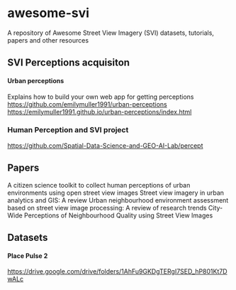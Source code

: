 # awesome-svi
A repository of Awesome Street View Imagery (SVI) datasets, tutorials, papers and other resources

## SVI Perceptions acquisiton
#### Urban perceptions
Explains how to build your own web app for getting perceptions
https://github.com/emilymuller1991/urban-perceptions
https://emilymuller1991.github.io/urban-perceptions/index.html

### Human Perception and SVI project
https://github.com/Spatial-Data-Science-and-GEO-AI-Lab/percept



## Papers
A citizen science toolkit to collect human perceptions of urban environments using open street view images
Street view imagery in urban analytics and GIS: A review
Urban neighbourhood environment assessment based on street view image processing: A review of research trends
City-Wide Perceptions of Neighbourhood Quality using Street View Images

## Datasets

#### Place Pulse 2
https://drive.google.com/drive/folders/1AhFu9GKDgTERgI7SED_hP801Kt7DwALc


